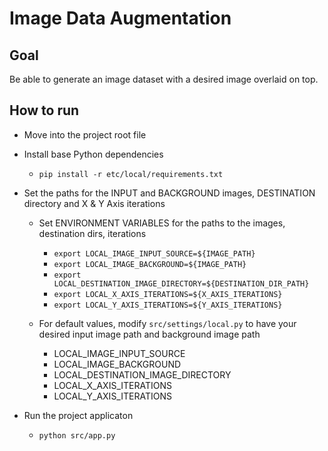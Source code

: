 # Image Data Augmentation 

## Goal

Be able to generate an image dataset with a desired image overlaid on top.

## How to run

- Move into the project root file

- Install base Python dependencies 
    - `pip install -r etc/local/requirements.txt`
    
- Set the paths for the INPUT and BACKGROUND images, DESTINATION directory and X & Y Axis iterations
    - Set ENVIRONMENT VARIABLES for the paths to the images, destination dirs, iterations
        - `export LOCAL_IMAGE_INPUT_SOURCE=${IMAGE_PATH}`
        - `export LOCAL_IMAGE_BACKGROUND=${IMAGE_PATH}`
        - `export LOCAL_DESTINATION_IMAGE_DIRECTORY=${DESTINATION_DIR_PATH}`
        - `export LOCAL_X_AXIS_ITERATIONS=${X_AXIS_ITERATIONS}`
        - `export LOCAL_Y_AXIS_ITERATIONS=${Y_AXIS_ITERATIONS}`
        
    - For default values, modify `src/settings/local.py` to have your desired input image path and background image path
        - LOCAL_IMAGE_INPUT_SOURCE
        - LOCAL_IMAGE_BACKGROUND
        - LOCAL_DESTINATION_IMAGE_DIRECTORY
        - LOCAL_X_AXIS_ITERATIONS
        - LOCAL_Y_AXIS_ITERATIONS
        
- Run the project applicaton 
    - `python src/app.py`